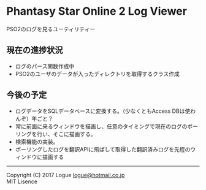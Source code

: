 # Phantasy Star Online 2 Log Viewer
PSO2のログを見るユーティリティー

## 現在の進捗状況
* ログのパース関数作成中
* PSO2のユーザのデータが入ったディレクトリを取得するクラス作成

## 今後の予定
* ログデータをSQLデータベースに変換する。（少なくともAccess DBは使わんぞ）年ごと？
* 常に前面に来るウィンドウを描画し、任意のタイミングで現在のログのポーリングを行い、そこに描画する。
* 検索機能の実装。
* ポーリングしたログを翻訳APIに飛ばして取得した翻訳済みログを先程のウィンドウに描画する

---
Copyright (C) 2017 Logue <logue@hotmail.co.jp>  
MIT Lisence